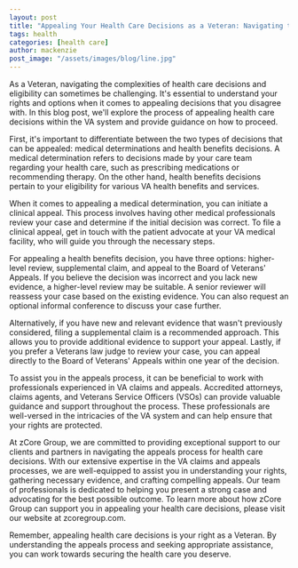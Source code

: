 ```yaml
---
layout: post
title: "Appealing Your Health Care Decisions as a Veteran: Navigating the Process and Seeking the Care You Deserve"
tags: health
categories: [health care]
author: mackenzie
post_image: "/assets/images/blog/line.jpg"
---
```


As a Veteran, navigating the complexities of health care decisions and eligibility can sometimes be challenging. It's essential to understand your rights and options when it comes to appealing decisions that you disagree with. In this blog post, we'll explore the process of appealing health care decisions within the VA system and provide guidance on how to proceed.

First, it's important to differentiate between the two types of decisions that can be appealed: medical determinations and health benefits decisions. A medical determination refers to decisions made by your care team regarding your health care, such as prescribing medications or recommending therapy. On the other hand, health benefits decisions pertain to your eligibility for various VA health benefits and services.

When it comes to appealing a medical determination, you can initiate a clinical appeal. This process involves having other medical professionals review your case and determine if the initial decision was correct. To file a clinical appeal, get in touch with the patient advocate at your VA medical facility, who will guide you through the necessary steps.

For appealing a health benefits decision, you have three options: higher-level review, supplemental claim, and appeal to the Board of Veterans' Appeals. If you believe the decision was incorrect and you lack new evidence, a higher-level review may be suitable. A senior reviewer will reassess your case based on the existing evidence. You can also request an optional informal conference to discuss your case further.

Alternatively, if you have new and relevant evidence that wasn't previously considered, filing a supplemental claim is a recommended approach. This allows you to provide additional evidence to support your appeal. Lastly, if you prefer a Veterans law judge to review your case, you can appeal directly to the Board of Veterans' Appeals within one year of the decision.

To assist you in the appeals process, it can be beneficial to work with professionals experienced in VA claims and appeals. Accredited attorneys, claims agents, and Veterans Service Officers (VSOs) can provide valuable guidance and support throughout the process. These professionals are well-versed in the intricacies of the VA system and can help ensure that your rights are protected.

At zCore Group, we are committed to providing exceptional support to our clients and partners in navigating the appeals process for health care decisions. With our extensive expertise in the VA claims and appeals processes, we are well-equipped to assist you in understanding your rights, gathering necessary evidence, and crafting compelling appeals. Our team of professionals is dedicated to helping you present a strong case and advocating for the best possible outcome. To learn more about how zCore Group can support you in appealing your health care decisions, please visit our website at zcoregroup.com.

Remember, appealing health care decisions is your right as a Veteran. By understanding the appeals process and seeking appropriate assistance, you can work towards securing the health care you deserve.